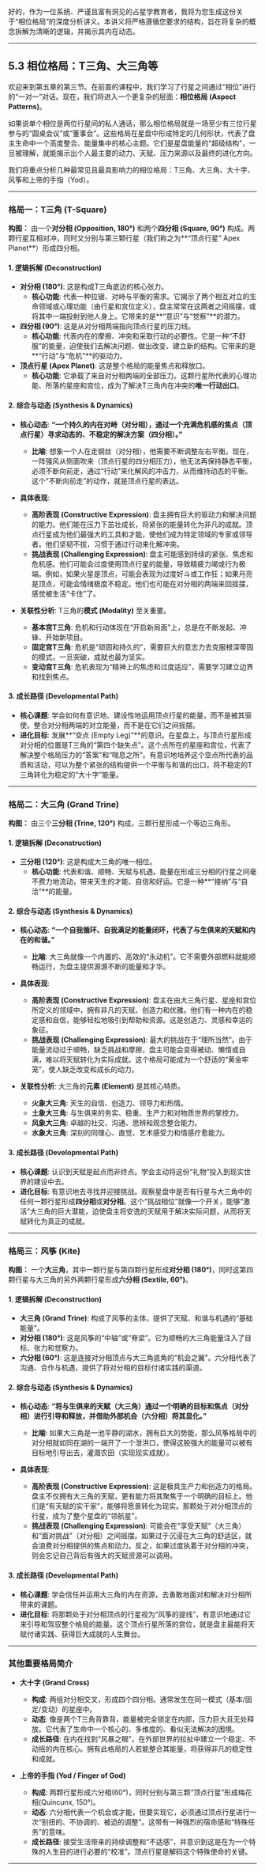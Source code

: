 好的，作为一位系统、严谨且富有洞见的占星学教育者，我将为您生成这份关于“相位格局”的深度分析讲义。本讲义将严格遵循您要求的结构，旨在将复杂的概念拆解为清晰的逻辑，并揭示其内在动态。

---

## 5.3 相位格局：T三角、大三角等

欢迎来到第五章的第三节。在前面的课程中，我们学习了行星之间通过“相位”进行的“一对一”对话。现在，我们将进入一个更复杂的层面：**相位格局 (Aspect Patterns)**。

如果说单个相位是两位行星间的私人通话，那么相位格局就是一场至少有三位行星参与的“圆桌会议”或“董事会”。这些格局在星盘中形成特定的几何形状，代表了盘主生命中一个高度整合、能量集中的核心主题。它们是星盘能量的“超级结构”，一旦被理解，就能揭示出个人最主要的动力、天赋、压力来源以及最终的进化方向。

我们将重点分析几种最常见且最具影响力的相位格局：T三角、大三角、大十字、风筝和上帝的手指（Yod）。

---

### **格局一：T三角 (T-Square)**
**构图：** 由一个**对分相 (Opposition, 180°)** 和两个**四分相 (Square, 90°)** 构成。两颗行星互相对冲，同时又分别与第三颗行星（我们称之为**“顶点行星” Apex Planet**）形成四分相。

#### 1. 逻辑拆解 (Deconstruction)

*   **对分相 (180°)**: 这是构成T三角底边的核心张力。
    *   **核心功能**: 代表一种拉锯、对峙与平衡的需求。它揭示了两个相互对立的生命领域或心理功能（由行星和宫位定义），盘主常常在这两者之间摇摆，或将其中一端投射到他人身上。它带来的是**“意识”与“觉察”**的潜力。
*   **四分相 (90°)**: 这是从对分相两端指向顶点行星的压力线。
    *   **核心功能**: 代表内在的摩擦、冲突和采取行动的必要性。它是一种“不舒服”的能量，迫使我们去解决问题、做出改变、建立新的结构。它带来的是**“行动”与“危机”**的驱动力。
*   **顶点行星 (Apex Planet)**: 这是整个格局的能量焦点和释放口。
    *   **核心功能**: 它承载了来自对分相两端的全部压力。这颗行星所代表的心理功能、所落的星座和宫位，成为了解决T三角内在冲突的**唯一行动出口**。

#### 2. 综合与动态 (Synthesis & Dynamics)

*   **核心动态**: **“一个持久的内在对峙（对分相），通过一个充满危机感的焦点（顶点行星）寻求动态的、不稳定的解决方案（四分相）。”**
    *   **比喻**: 想象一个人在走钢丝（对分相），他需要不断调整左右平衡。现在，一阵强风从侧面吹来（顶点行星的四分相压力），他无法再保持静态平衡，必须不断向前走，通过“行动”来化解风的冲击力，从而维持动态的平衡。这个“不断向前走”的动作，就是顶点行星的表达。

*   **具体表现**:
    *   **高阶表现 (Constructive Expression)**: 盘主拥有巨大的驱动力和解决问题的能力。他们能在压力下茁壮成长，将紧张的能量转化为非凡的成就。顶点行星成为他们最强大的工具和才能，使他们成为特定领域的专家或领导者。他们坚韧不拔，习惯于通过行动来化解冲突。
    *   **挑战表现 (Challenging Expression)**: 盘主可能感到持续的紧张、焦虑和危机感。他们可能会过度使用顶点行星的能量，导致精疲力竭或行为极端。例如，如果火星是顶点，可能会表现为过度好斗或工作狂；如果月亮是顶点，可能会情绪极度不稳定。他们也可能在对分相的两端来回摇摆，感觉被生活“卡住”了。

*   **关联性分析**: T三角的**模式 (Modality)** 至关重要。
    *   **基本宫T三角**: 危机和行动体现在“开启新局面”上，总是在不断发起、冲锋、开始新项目。
    *   **固定宫T三角**: 危机是“顽固和持久的”，需要巨大的意志力去克服根深蒂固的模式，一旦突破，成就也最为坚实。
    *   **变动宫T三角**: 危机表现为“精神上的焦虑和过度适应”，需要学习建立边界和找到焦点。

#### 3. 成长路径 (Developmental Path)

*   **核心课题**: 学会如何有意识地、建设性地运用顶点行星的能量，而不是被其驱使。整合对分相两端的对立能量，而不是在它们之间摇摆。
*   **进化目标**: 发展**“空点 (Empty Leg)”**的意识。在星盘上，与顶点行星形成对分相的位置是T三角的“第四个缺失点”。这个点所在的星座和宫位，代表了解决整个格局压力的“答案”和“喘息之所”。有意识地培养这个空点所代表的品质和活动，可以为整个紧张的结构提供一个平衡与和谐的出口，将不稳定的T三角转化为稳定的“大十字”能量。

---

### **格局二：大三角 (Grand Trine)**
**构图：** 由三个**三分相 (Trine, 120°)** 构成，三颗行星形成一个等边三角形。

#### 1. 逻辑拆解 (Deconstruction)

*   **三分相 (120°)**: 这是构成大三角的唯一相位。
    *   **核心功能**: 代表和谐、顺畅、天赋与机遇。能量在形成三分相的行星之间毫不费力地流动，带来天生的才能、自信和好运。它是一种**“接纳”与“自洽”**的能量。

#### 2. 综合与动态 (Synthesis & Dynamics)

*   **核心动态**: **“一个自我循环、自我满足的能量闭环，代表了与生俱来的天赋和内在的和谐。”**
    *   **比喻**: 大三角就像一个内置的、高效的“永动机”。它不需要外部燃料就能顺畅运行，为盘主提供源源不断的能量和才华。

*   **具体表现**:
    *   **高阶表现 (Constructive Expression)**: 盘主在由大三角行星、星座和宫位所定义的领域中，拥有非凡的天赋、创造力和优雅。他们有一种内在的稳定感和自信，能够轻松地吸引到帮助和资源。这是创造力、灵感和幸运的象征。
    *   **挑战表现 (Challenging Expression)**: 最大的挑战在于“理所当然”。由于能量流动过于顺畅，缺乏挑战和摩擦，盘主可能会变得被动、懒惰或自满，难以将天赋转化为实际成就。这个格局可能成为一个舒适的“黄金牢笼”，使人缺乏改变和成长的动力。

*   **关联性分析**: 大三角的**元素 (Element)** 是其核心特质。
    *   **火象大三角**: 天生的自信、创造力、领导力和热情。
    *   **土象大三角**: 与生俱来的务实、稳重、生产力和对物质世界的掌控力。
    *   **风象大三角**: 卓越的社交、沟通、思辨和观念整合能力。
    *   **水象大三角**: 深刻的同理心、直觉、艺术感受力和情感疗愈能力。

#### 3. 成长路径 (Developmental Path)

*   **核心课题**: 认识到天赋是起点而非终点。学会主动将这份“礼物”投入到现实世界的建设中去。
*   **进化目标**: 有意识地去寻找并迎接挑战。观察星盘中是否有行星与大三角中的任何一颗行星形成**四分相**或**对分相**。这个“挑战相位”就像一个开关，能够“激活”大三角的巨大潜能，迫使盘主将安逸的天赋用于解决实际问题，从而将天赋转化为真正的成就。

---

### **格局三：风筝 (Kite)**
**构图：** 一个**大三角**，其中一颗行星与第四颗行星形成**对分相 (180°)**，同时这第四颗行星与大三角的另外两颗行星形成**六分相 (Sextile, 60°)**。

#### 1. 逻辑拆解 (Deconstruction)

*   **大三角 (Grand Trine)**: 构成了风筝的主体，提供了天赋、和谐与机遇的“基础能量”。
*   **对分相 (180°)**: 这是风筝的“中轴”或“脊梁”。它为顺畅的大三角能量注入了目标、张力和觉察力。
*   **六分相 (60°)**: 这是连接对分相顶点与大三角底角的“机会之翼”。六分相代表了沟通、合作与机遇，提供了将对分相的目标付诸实践的渠道。

#### 2. 综合与动态 (Synthesis & Dynamics)

*   **核心动态**: **“将与生俱来的天赋（大三角）通过一个明确的目标和焦点（对分相）进行引导和释放，并借助外部机会（六分相）将其显化。”**
    *   **比喻**: 如果大三角是一池平静的湖水，拥有巨大的势能，那么风筝格局中的对分相就如同在湖的一端开了一个泄洪口，使得这股强大的能量可以被有目标地引导出去，灌溉农田（实现现实成就）。

*   **具体表现**:
    *   **高阶表现 (Constructive Expression)**: 这是极具生产力和创造力的格局。盘主不仅拥有大三角的天赋，更有能力将其聚焦于一个明确的目标上。他们是“有天赋的实干家”，能够将愿景转化为现实。那颗处于对分相顶点的行星，成为了整个星盘的“领航星”。
    *   **挑战表现 (Challenging Expression)**: 可能会在“享受天赋”（大三角）和“面对挑战”（对分相）之间摇摆。如果过于沉浸在大三角的舒适区，就会浪费对分相提供的焦点和动力。反之，如果过度执着于对分相的冲突，则会忘记自己背后有强大的天赋资源可以调用。

#### 3. 成长路径 (Developmental Path)

*   **核心课题**: 学会信任并运用大三角的内在资源，去勇敢地面对和解决对分相所带来的课题。
*   **进化目标**: 将那颗处于对分相顶点的行星视为“风筝的提线”，有意识地通过它来引导和驾驭整个格局的能量。这个顶点行星所落的宫位，就是盘主最能将天赋付诸实践、获得巨大成就的人生舞台。

---

### **其他重要格局简介**

*   **大十字 (Grand Cross)**
    *   **构成**: 两组对分相交叉，形成四个四分相。通常发生在同一模式（基本/固定/变动）的星座中。
    *   **动态**: 像是两个T三角背靠背，能量被完全锁定在内部，压力巨大且无处释放。它代表了生命中一个核心的、多维度的、看似无法解决的困境。
    *   **成长路径**: 在内在找到“风暴之眼”，在外部世界的拉扯中建立一个稳定、不动摇的内在核心。拥有此格局的人若能整合其能量，将获得非凡的稳定性和成就。

*   **上帝的手指 (Yod / Finger of God)**
    *   **构成**: 两颗行星形成六分相(60°)，同时分别与第三颗“顶点行星”形成梅花相(Quincunx, 150°)。
    *   **动态**: 六分相代表一个机会或才能，但要实现它，必须通过顶点行星进行一次“别扭的、不协调的、被迫的调整”。这带有一种强烈的宿命感和“特殊任务”的意味。
    *   **成长路径**: 接受生活带来的持续调整和“不适感”，并意识到这是在为一个特殊的人生目的进行必要的“校准”。顶点行星是解码这个特殊使命的关键。

---
<!--
metadata:
  concept: [interpretation, archetype, aspect-patterns]
  planet: []
  sign: []
  house: []
  aspect: [Opposition, Square, Trine, Sextile, Quincunx]
  element: [Fire, Earth, Air, Water]
  modality: [Cardinal, Fixed, Mutable]
  difficulty: basic
  dependencies: [astro-sec-5-1-major-aspects, astro-sec-3-1-1-four-elements, astro-sec-3-1-2-three-modalities]
-->